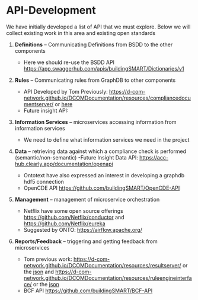 # API-Development
We have initially developed a list of API that we must explore. Below we will collect existing work in this area and existing open standards

1. **Definitions** – Communicating Definitions from BSDD to the other components
    - Here we should re-use the BSDD API https://app.swaggerhub.com/apis/buildingSMART/Dictionaries/v1

3. **Rules** – Communicating rules from GraphDB to other components
    - API Developed by Tom Previously: https://d-com-network.github.io/DCOMDocumentation/resources/compliancedocumentserver/ or [here](compliancedocumentserver.json)
    - Future insight API:

4. **Information Services** – microservices accessing information from information services
    - We need to define what information services we need in the project


5. **Data** – retrieving data against which a compliance check is performed (semantic/non-semantic)
    -Future Insight Data API: https://acc-hub.clearly.app/documentation/openapi
    - Ontotext have also expressed an interest in developing a graphdb hdf5 connection
    - OpenCDE API https://github.com/buildingSMART/OpenCDE-API

7. **Management** – management of microservice orchestration
    - Netflix have some open source offerings https://github.com/Netflix/conductor and https://github.com/Netflix/eureka
    - Suggested by ONTO: https://airflow.apache.org/

9. **Reports/Feedback** – triggering and getting feedback from microservices
    - Tom previous work: https://d-com-network.github.io/DCOMDocumentation/resources/resultserver/ or the [json](resultservice.json) and https://d-com-network.github.io/DCOMDocumentation/resources/ruleengineinterface/ or the [json](ruleengineinterface.json) 
    - BCF API https://github.com/buildingSMART/BCF-API
